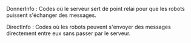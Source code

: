 DonnerInfo :  Codes où le serveur sert de point relai pour que les robots puissent s'échanger des messages.

DirectInfo : Codes où les robots peuvent s'envoyer des messages directement entre eux sans passer par le serveur.
